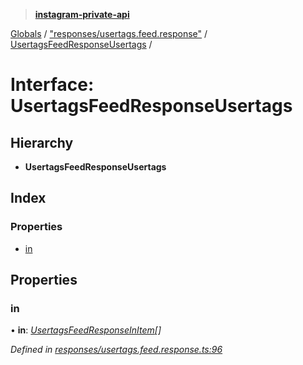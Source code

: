 > **[instagram-private-api](../README.md)**

[Globals](../README.md) / ["responses/usertags.feed.response"](../modules/_responses_usertags_feed_response_.md) / [UsertagsFeedResponseUsertags](_responses_usertags_feed_response_.usertagsfeedresponseusertags.md) /

# Interface: UsertagsFeedResponseUsertags

## Hierarchy

* **UsertagsFeedResponseUsertags**

## Index

### Properties

* [in](_responses_usertags_feed_response_.usertagsfeedresponseusertags.md#in)

## Properties

###  in

• **in**: *[UsertagsFeedResponseInItem](_responses_usertags_feed_response_.usertagsfeedresponseinitem.md)[]*

*Defined in [responses/usertags.feed.response.ts:96](https://github.com/dilame/instagram-private-api/blob/173bc62/src/responses/usertags.feed.response.ts#L96)*